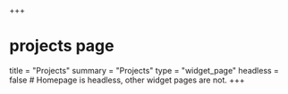 +++
# projects page
title = "Projects"
summary = "Projects"
type = "widget_page"
headless = false  # Homepage is headless, other widget pages are not.
+++